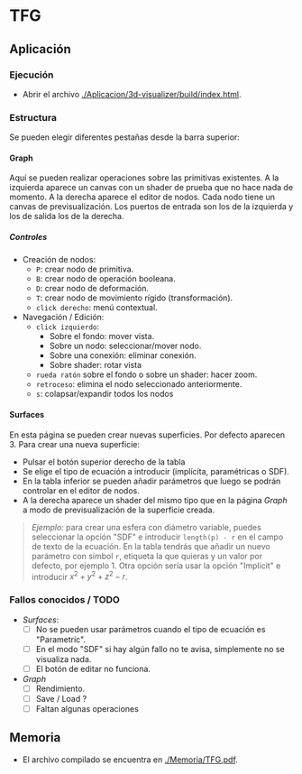 # TFG

## Aplicación

### Ejecución

- Abrir el archivo [./Aplicacion/3d-visualizer/build/index.html](./Aplicacion/3d-visualizer/build/index.html).

### Estructura
Se pueden elegir diferentes pestañas desde la barra superior:
#### Graph
Aquí se pueden realizar operaciones sobre las primitivas existentes. A la izquierda aparece un canvas con un shader de prueba que no hace nada de momento. A la derecha aparece el editor de nodos. Cada nodo tiene un canvas de previsualización. Los puertos de entrada son los de la izquierda y los de salida los de la derecha.

##### Controles
- Creación de nodos:
  - `P`: crear nodo de primitiva.
  - `B`: crear nodo de operación booleana.
  - `D`: crear nodo de deformación.
  - `T`: crear nodo de movimiento rígido (transformación).
  - `click derecho`:  menú contextual.
- Navegación / Edición:
  - `click izquierdo`: 
    - Sobre el fondo: mover vista.
    - Sobre un nodo: seleccionar/mover nodo.
    - Sobre una conexión: eliminar conexión.
    - Sobre shader: rotar vista
  - `rueda ratón` sobre el fondo o sobre un shader: hacer zoom.
  - `retroceso`: elimina el nodo seleccionado anteriormente.
  - `s`: colapsar/expandir todos los nodos

#### Surfaces
En esta página se pueden crear nuevas superficies. Por defecto aparecen 3. Para crear una nueva superficie:
- Pulsar el botón superior derecho de la tabla
- Se elige el tipo de ecuación a introducir (implícita, paramétricas o SDF).
- En la tabla inferior se pueden añadir parámetros que luego se podrán controlar en el editor de nodos.
- A la derecha aparece un shader del mismo tipo que en la página *Graph* a modo de previsualización de la superficie creada.

> *Ejemplo:* para crear una esfera con diámetro variable, puedes seleccionar la opción "SDF" e introducir `length(p) - r` en el campo de texto de la ecuación. En la tabla tendrás que añadir un nuevo parámetro con símbol `r`, etiqueta la que quieras y un valor por defecto, por ejemplo $1$. Otra opción sería usar la opción "Implicit" e introducir $x^2+y^2+z^2-r$.

### Fallos conocidos / TODO

- *Surfaces*:
  - [ ] No se pueden usar parámetros cuando el tipo de ecuación es "Parametric". 
  - [ ] En el modo "SDF" si hay algún fallo no te avisa, simplemente no se visualiza nada.
  - [ ] El botón de editar no funciona.
- *Graph*
  - [ ] Rendimiento.
  - [ ] Save / Load ?
  - [ ] Faltan algunas operaciones

## Memoria
- El archivo compilado se encuentra en [./Memoria/TFG.pdf](./Memoria/TFG.pdf).

